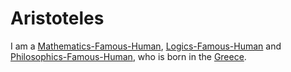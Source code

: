# Aristoteles

I am a [Mathematics-Famous-Human](13000015.md), [Logics-Famous-Human](15000002.md) and [Philosophics-Famous-Human](645002.md), who is born in the [Greece](140000003.md).